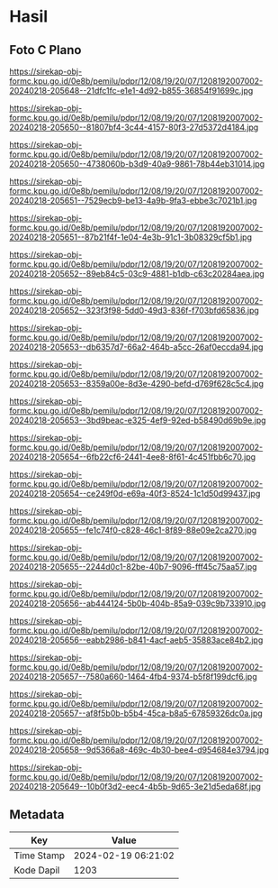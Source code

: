 # Hasil

## Foto C Plano

https://sirekap-obj-formc.kpu.go.id/0e8b/pemilu/pdpr/12/08/19/20/07/1208192007002-20240218-205648--21dfc1fc-e1e1-4d92-b855-36854f91699c.jpg

https://sirekap-obj-formc.kpu.go.id/0e8b/pemilu/pdpr/12/08/19/20/07/1208192007002-20240218-205650--81807bf4-3c44-4157-80f3-27d5372d4184.jpg

https://sirekap-obj-formc.kpu.go.id/0e8b/pemilu/pdpr/12/08/19/20/07/1208192007002-20240218-205650--4738060b-b3d9-40a9-9861-78b44eb31014.jpg

https://sirekap-obj-formc.kpu.go.id/0e8b/pemilu/pdpr/12/08/19/20/07/1208192007002-20240218-205651--7529ecb9-be13-4a9b-9fa3-ebbe3c7021b1.jpg

https://sirekap-obj-formc.kpu.go.id/0e8b/pemilu/pdpr/12/08/19/20/07/1208192007002-20240218-205651--87b21f4f-1e04-4e3b-91c1-3b08329cf5b1.jpg

https://sirekap-obj-formc.kpu.go.id/0e8b/pemilu/pdpr/12/08/19/20/07/1208192007002-20240218-205652--89eb84c5-03c9-4881-b1db-c63c20284aea.jpg

https://sirekap-obj-formc.kpu.go.id/0e8b/pemilu/pdpr/12/08/19/20/07/1208192007002-20240218-205652--323f3f98-5dd0-49d3-836f-f703bfd65836.jpg

https://sirekap-obj-formc.kpu.go.id/0e8b/pemilu/pdpr/12/08/19/20/07/1208192007002-20240218-205653--db6357d7-66a2-464b-a5cc-26af0eccda94.jpg

https://sirekap-obj-formc.kpu.go.id/0e8b/pemilu/pdpr/12/08/19/20/07/1208192007002-20240218-205653--8359a00e-8d3e-4290-befd-d769f628c5c4.jpg

https://sirekap-obj-formc.kpu.go.id/0e8b/pemilu/pdpr/12/08/19/20/07/1208192007002-20240218-205653--3bd9beac-e325-4ef9-92ed-b58490d69b9e.jpg

https://sirekap-obj-formc.kpu.go.id/0e8b/pemilu/pdpr/12/08/19/20/07/1208192007002-20240218-205654--6fb22cf6-2441-4ee8-8f61-4c451fbb6c70.jpg

https://sirekap-obj-formc.kpu.go.id/0e8b/pemilu/pdpr/12/08/19/20/07/1208192007002-20240218-205654--ce249f0d-e69a-40f3-8524-1c1d50d99437.jpg

https://sirekap-obj-formc.kpu.go.id/0e8b/pemilu/pdpr/12/08/19/20/07/1208192007002-20240218-205655--fe1c74f0-c828-46c1-8f89-88e09e2ca270.jpg

https://sirekap-obj-formc.kpu.go.id/0e8b/pemilu/pdpr/12/08/19/20/07/1208192007002-20240218-205655--2244d0c1-82be-40b7-9096-fff45c75aa57.jpg

https://sirekap-obj-formc.kpu.go.id/0e8b/pemilu/pdpr/12/08/19/20/07/1208192007002-20240218-205656--ab444124-5b0b-404b-85a9-039c9b733910.jpg

https://sirekap-obj-formc.kpu.go.id/0e8b/pemilu/pdpr/12/08/19/20/07/1208192007002-20240218-205656--eabb2986-b841-4acf-aeb5-35883ace84b2.jpg

https://sirekap-obj-formc.kpu.go.id/0e8b/pemilu/pdpr/12/08/19/20/07/1208192007002-20240218-205657--7580a660-1464-4fb4-9374-b5f8f199dcf6.jpg

https://sirekap-obj-formc.kpu.go.id/0e8b/pemilu/pdpr/12/08/19/20/07/1208192007002-20240218-205657--af8f5b0b-b5b4-45ca-b8a5-67859326dc0a.jpg

https://sirekap-obj-formc.kpu.go.id/0e8b/pemilu/pdpr/12/08/19/20/07/1208192007002-20240218-205658--9d5366a8-469c-4b30-bee4-d954684e3794.jpg

https://sirekap-obj-formc.kpu.go.id/0e8b/pemilu/pdpr/12/08/19/20/07/1208192007002-20240218-205649--10b0f3d2-eec4-4b5b-9d65-3e21d5eda68f.jpg


## Metadata

| Key        | Value               |
| ---------- | ------------------- |
| Time Stamp | 2024-02-19 06:21:02 |
| Kode Dapil | 1203                |



